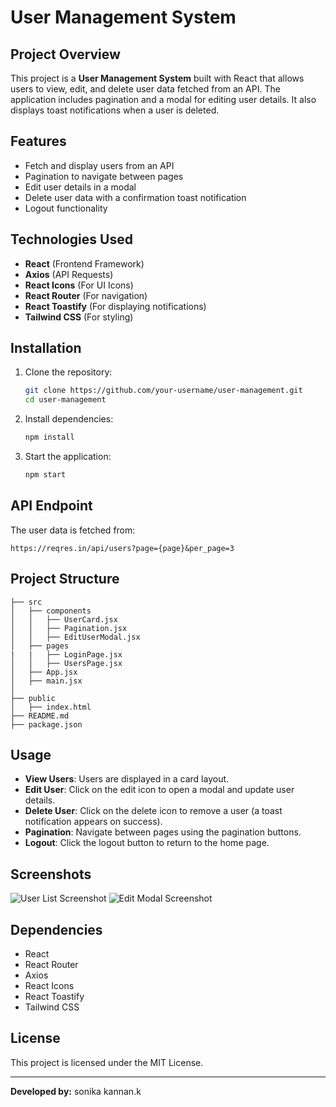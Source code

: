 # User Management System

## Project Overview
This project is a **User Management System** built with React that allows users to view, edit, and delete user data fetched from an API. The application includes pagination and a modal for editing user details. It also displays toast notifications when a user is deleted.

## Features
- Fetch and display users from an API
- Pagination to navigate between pages
- Edit user details in a modal
- Delete user data with a confirmation toast notification
- Logout functionality

## Technologies Used
- **React** (Frontend Framework)
- **Axios** (API Requests)
- **React Icons** (For UI Icons)
- **React Router** (For navigation)
- **React Toastify** (For displaying notifications)
- **Tailwind CSS** (For styling)

## Installation
1. Clone the repository:
   ```sh
   git clone https://github.com/your-username/user-management.git
   cd user-management
   ```
2. Install dependencies:
   ```sh
   npm install
   ```
3. Start the application:
   ```sh
   npm start
   ```

## API Endpoint
The user data is fetched from:
```
https://reqres.in/api/users?page={page}&per_page=3
```

## Project Structure
```
├── src
│   ├── components
│   │   ├── UserCard.jsx
│   │   ├── Pagination.jsx
│   │   ├── EditUserModal.jsx
│   ├── pages
|   |   ├── LoginPage.jsx
│   │   ├── UsersPage.jsx
│   ├── App.jsx
│   ├── main.jsx
│
├── public
│   ├── index.html
├── README.md
├── package.json
```

## Usage
- **View Users**: Users are displayed in a card layout.
- **Edit User**: Click on the edit icon to open a modal and update user details.
- **Delete User**: Click on the delete icon to remove a user (a toast notification appears on success).
- **Pagination**: Navigate between pages using the pagination buttons.
- **Logout**: Click the logout button to return to the home page.

## Screenshots
![User List Screenshot](https://via.placeholder.com/600x300?text=User+List)
![Edit Modal Screenshot](https://via.placeholder.com/600x300?text=Edit+Modal)

## Dependencies
- React
- React Router
- Axios
- React Icons
- React Toastify
- Tailwind CSS

## License
This project is licensed under the MIT License.

---
**Developed by:** sonika kannan.k

